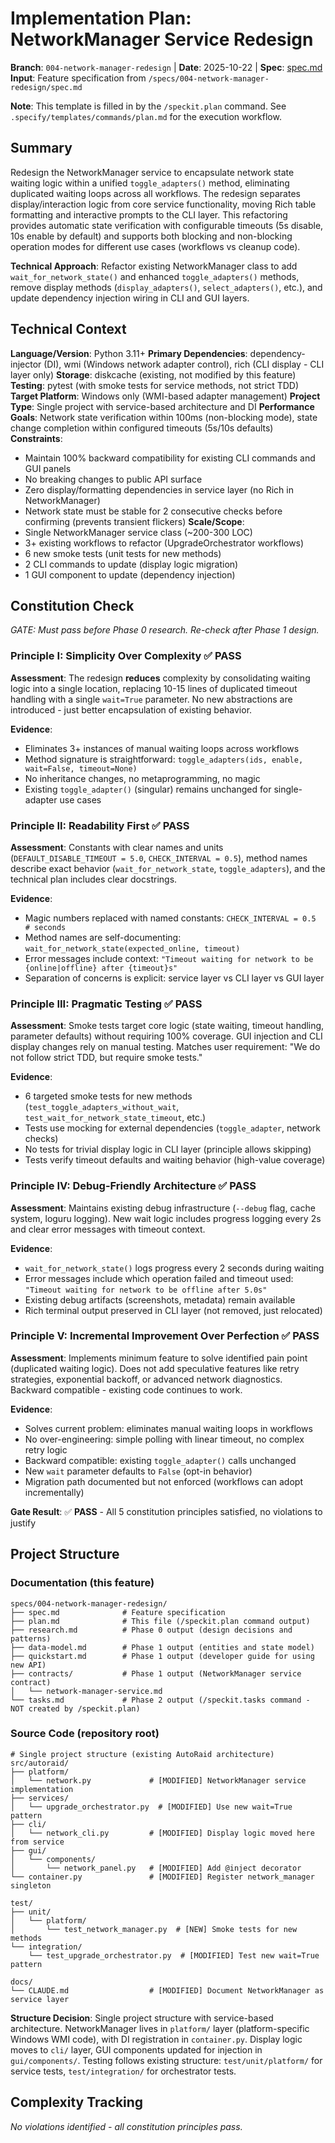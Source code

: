 # Implementation Plan: NetworkManager Service Redesign

**Branch**: `004-network-manager-redesign` | **Date**: 2025-10-22 | **Spec**: [spec.md](spec.md)
**Input**: Feature specification from `/specs/004-network-manager-redesign/spec.md`

**Note**: This template is filled in by the `/speckit.plan` command. See `.specify/templates/commands/plan.md` for the execution workflow.

## Summary

Redesign the NetworkManager service to encapsulate network state waiting logic within a unified `toggle_adapters()` method, eliminating duplicated waiting loops across all workflows. The redesign separates display/interaction logic from core service functionality, moving Rich table formatting and interactive prompts to the CLI layer. This refactoring provides automatic state verification with configurable timeouts (5s disable, 10s enable by default) and supports both blocking and non-blocking operation modes for different use cases (workflows vs cleanup code).

**Technical Approach**: Refactor existing NetworkManager class to add `wait_for_network_state()` and enhanced `toggle_adapters()` methods, remove display methods (`display_adapters()`, `select_adapters()`, etc.), and update dependency injection wiring in CLI and GUI layers.

## Technical Context

**Language/Version**: Python 3.11+
**Primary Dependencies**: dependency-injector (DI), wmi (Windows network adapter control), rich (CLI display - CLI layer only)
**Storage**: diskcache (existing, not modified by this feature)
**Testing**: pytest (with smoke tests for service methods, not strict TDD)
**Target Platform**: Windows only (WMI-based adapter management)
**Project Type**: Single project with service-based architecture and DI
**Performance Goals**: Network state verification within 100ms (non-blocking mode), state change completion within configured timeouts (5s/10s defaults)
**Constraints**:
- Maintain 100% backward compatibility for existing CLI commands and GUI panels
- No breaking changes to public API surface
- Zero display/formatting dependencies in service layer (no Rich in NetworkManager)
- Network state must be stable for 2 consecutive checks before confirming (prevents transient flickers)
**Scale/Scope**:
- Single NetworkManager service class (~200-300 LOC)
- 3+ existing workflows to refactor (UpgradeOrchestrator workflows)
- 6 new smoke tests (unit tests for new methods)
- 2 CLI commands to update (display logic migration)
- 1 GUI component to update (dependency injection)

## Constitution Check

*GATE: Must pass before Phase 0 research. Re-check after Phase 1 design.*

### Principle I: Simplicity Over Complexity ✅ PASS

**Assessment**: The redesign **reduces** complexity by consolidating waiting logic into a single location, replacing 10-15 lines of duplicated timeout handling with a single `wait=True` parameter. No new abstractions are introduced - just better encapsulation of existing behavior.

**Evidence**:
- Eliminates 3+ instances of manual waiting loops across workflows
- Method signature is straightforward: `toggle_adapters(ids, enable, wait=False, timeout=None)`
- No inheritance changes, no metaprogramming, no magic
- Existing `toggle_adapter()` (singular) remains unchanged for single-adapter use cases

### Principle II: Readability First ✅ PASS

**Assessment**: Constants with clear names and units (`DEFAULT_DISABLE_TIMEOUT = 5.0`, `CHECK_INTERVAL = 0.5`), method names describe exact behavior (`wait_for_network_state`, `toggle_adapters`), and the technical plan includes clear docstrings.

**Evidence**:
- Magic numbers replaced with named constants: `CHECK_INTERVAL = 0.5  # seconds`
- Method names are self-documenting: `wait_for_network_state(expected_online, timeout)`
- Error messages include context: `"Timeout waiting for network to be {online|offline} after {timeout}s"`
- Separation of concerns is explicit: service layer vs CLI layer vs GUI layer

### Principle III: Pragmatic Testing ✅ PASS

**Assessment**: Smoke tests target core logic (state waiting, timeout handling, parameter defaults) without requiring 100% coverage. GUI injection and CLI display changes rely on manual testing. Matches user requirement: "We do not follow strict TDD, but require smoke tests."

**Evidence**:
- 6 targeted smoke tests for new methods (`test_toggle_adapters_without_wait`, `test_wait_for_network_state_timeout`, etc.)
- Tests use mocking for external dependencies (`toggle_adapter`, network checks)
- No tests for trivial display logic in CLI layer (principle allows skipping)
- Tests verify timeout defaults and waiting behavior (high-value coverage)

### Principle IV: Debug-Friendly Architecture ✅ PASS

**Assessment**: Maintains existing debug infrastructure (`--debug` flag, cache system, loguru logging). New wait logic includes progress logging every 2s and clear error messages with timeout context.

**Evidence**:
- `wait_for_network_state()` logs progress every 2 seconds during waiting
- Error messages include which operation failed and timeout used: `"Timeout waiting for network to be offline after 5.0s"`
- Existing debug artifacts (screenshots, metadata) remain available
- Rich terminal output preserved in CLI layer (not removed, just relocated)

### Principle V: Incremental Improvement Over Perfection ✅ PASS

**Assessment**: Implements minimum feature to solve identified pain point (duplicated waiting logic). Does not add speculative features like retry strategies, exponential backoff, or advanced network diagnostics. Backward compatible - existing code continues to work.

**Evidence**:
- Solves current problem: eliminates manual waiting loops in workflows
- No over-engineering: simple polling with linear timeout, no complex retry logic
- Backward compatible: existing `toggle_adapter()` calls unchanged
- New `wait` parameter defaults to `False` (opt-in behavior)
- Migration path documented but not enforced (workflows can adopt incrementally)

**Gate Result**: ✅ **PASS** - All 5 constitution principles satisfied, no violations to justify

## Project Structure

### Documentation (this feature)

```
specs/004-network-manager-redesign/
├── spec.md              # Feature specification
├── plan.md              # This file (/speckit.plan command output)
├── research.md          # Phase 0 output (design decisions and patterns)
├── data-model.md        # Phase 1 output (entities and state model)
├── quickstart.md        # Phase 1 output (developer guide for using new API)
├── contracts/           # Phase 1 output (NetworkManager service contract)
│   └── network-manager-service.md
└── tasks.md             # Phase 2 output (/speckit.tasks command - NOT created by /speckit.plan)
```

### Source Code (repository root)

```
# Single project structure (existing AutoRaid architecture)
src/autoraid/
├── platform/
│   └── network.py             # [MODIFIED] NetworkManager service implementation
├── services/
│   └── upgrade_orchestrator.py  # [MODIFIED] Use new wait=True pattern
├── cli/
│   └── network_cli.py         # [MODIFIED] Display logic moved here from service
├── gui/
│   └── components/
│       └── network_panel.py   # [MODIFIED] Add @inject decorator
└── container.py               # [MODIFIED] Register network_manager singleton

test/
├── unit/
│   └── platform/
│       └── test_network_manager.py  # [NEW] Smoke tests for new methods
└── integration/
    └── test_upgrade_orchestrator.py  # [MODIFIED] Test new wait=True pattern

docs/
└── CLAUDE.md                  # [MODIFIED] Document NetworkManager as service layer
```

**Structure Decision**: Single project structure with service-based architecture. NetworkManager lives in `platform/` layer (platform-specific Windows WMI code), with DI registration in `container.py`. Display logic moves to `cli/` layer, GUI components updated for injection in `gui/components/`. Testing follows existing structure: `test/unit/platform/` for service tests, `test/integration/` for orchestrator tests.

## Complexity Tracking

*No violations identified - all constitution principles pass.*
